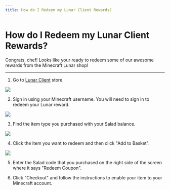 ```yaml
---
title: How do I Redeem my Lunar Client Rewards?
---
```


# How do I Redeem my Lunar Client Rewards?

Congrats, chef! Looks like your ready to redeem some of our awesome rewards from the Minecraft Lunar shop!

* * *

1. Go to [Lunar Client](https://store.lunarclient.com/) store.

<!--THE END-->

![](https://s3.amazonaws.com/helpscout.net/docs/assets/615b47bfca9e0011a4434693/images/647e6b8d95b6b2126f526533/file-TFfcEYZJp9.png)

2. Sign in using your Minecraft username. You will need to sign in to redeem your Lunar reward.

<!--THE END-->

![](https://s3.amazonaws.com/helpscout.net/docs/assets/615b47bfca9e0011a4434693/images/647e6b9faef24e1deb40ddd0/file-mqXWpX0ycs.png)

3. Find the item type you purchased with your Salad balance.

<!--THE END-->

![](https://s3.amazonaws.com/helpscout.net/docs/assets/615b47bfca9e0011a4434693/images/647e6bfb7360c921d3f9d3b5/file-DSZ4isowVu.png)

4. Click the item you want to redeem and then click "Add to Basket".

<!--THE END-->

![](https://s3.amazonaws.com/helpscout.net/docs/assets/615b47bfca9e0011a4434693/images/647e6c76936c7945969ed880/file-TQBhrcqwxy.png)

5. Enter the Salad code that you purchased on the right side of the screen where it says "Redeem Coupon".

<!--THE END-->

6. Click "Checkout" and follow the instructions to enable your item to your Minecraft account.
